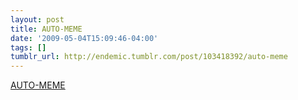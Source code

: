 ```yaml
---
layout: post
title: AUTO-MEME
date: '2009-05-04T15:09:46-04:00'
tags: []
tumblr_url: http://endemic.tumblr.com/post/103418392/auto-meme
---
```

[AUTO-MEME](http://meme.boxofjunk.ws/)  
